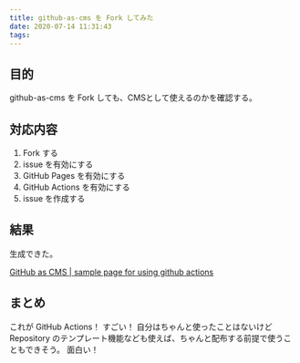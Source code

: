 ```yaml
---
title: github-as-cms を Fork してみた
date: 2020-07-14 11:31:43
tags: 
---
```

## 目的

github-as-cms を Fork しても、CMSとして使えるのかを確認する。

## 対応内容

1. Fork する
2. issue を有効にする
3. GitHub Pages を有効にする
4. GitHub Actions を有効にする
5. issue を作成する

## 結果

生成できた。

[GitHub as CMS | sample page for using github actions](https://chanyou0311.github.io/github-as-cms/)

## まとめ

これが GitHub Actions！ すごい！
自分はちゃんと使ったことはないけど Repository のテンプレート機能なども使えば、ちゃんと配布する前提で使うこともできそう。
面白い！
